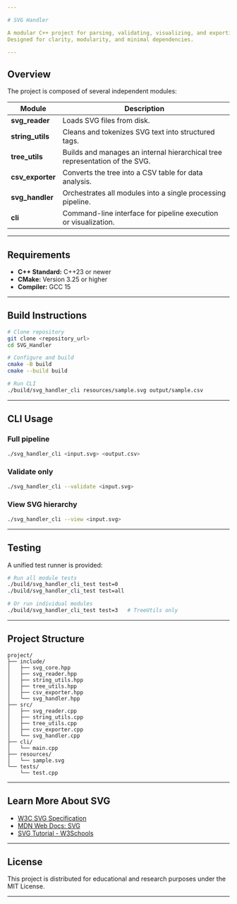 ```yaml
---

# SVG Handler

A modular C++ project for parsing, validating, visualizing, and exporting **SVG (Scalable Vector Graphics)** structures into **CSV** tables.
Designed for clarity, modularity, and minimal dependencies.

---
```


## Overview

The project is composed of several independent modules:

| Module           | Description                                                                 |
| ---------------- | --------------------------------------------------------------------------- |
| **svg_reader**   | Loads SVG files from disk.                                                  |
| **string_utils** | Cleans and tokenizes SVG text into structured tags.                         |
| **tree_utils**   | Builds and manages an internal hierarchical tree representation of the SVG. |
| **csv_exporter** | Converts the tree into a CSV table for data analysis.                       |
| **svg_handler**  | Orchestrates all modules into a single processing pipeline.                 |
| **cli**          | Command-line interface for pipeline execution or visualization.             |

---

## Requirements

* **C++ Standard:** C++23 or newer
* **CMake:** Version 3.25 or higher
* **Compiler:** GCC 15

---

## Build Instructions

```bash
# Clone repository
git clone <repository_url>
cd SVG_Handler

# Configure and build
cmake -B build
cmake --build build

# Run CLI
./build/svg_handler_cli resources/sample.svg output/sample.csv
```

---

## CLI Usage

### Full pipeline

```bash
./svg_handler_cli <input.svg> <output.csv>
```

### Validate only

```bash
./svg_handler_cli --validate <input.svg>
```

### View SVG hierarchy

```bash
./svg_handler_cli --view <input.svg>
```

---

## Testing

A unified test runner is provided:

```bash
# Run all module tests
./build/svg_handler_cli_test test=0
./build/svg_handler_cli_test test=all

# Or run individual modules
./build/svg_handler_cli_test test=3   # TreeUtils only
```

---

## Project Structure

```
project/
├── include/
│   ├── svg_core.hpp
│   ├── svg_reader.hpp
│   ├── string_utils.hpp
│   ├── tree_utils.hpp
│   ├── csv_exporter.hpp
│   └── svg_handler.hpp
├── src/
│   ├── svg_reader.cpp
│   ├── string_utils.cpp
│   ├── tree_utils.cpp
│   ├── csv_exporter.cpp
│   └── svg_handler.cpp
├── cli/
│   └── main.cpp
├── resources/
│   └── sample.svg
└── tests/
    └── test.cpp
```

---

## Learn More About SVG

* [W3C SVG Specification](https://www.w3.org/TR/SVG2/)
* [MDN Web Docs: SVG](https://developer.mozilla.org/en-US/docs/Web/SVG)
* [SVG Tutorial - W3Schools](https://www.w3schools.com/graphics/svg_intro.asp)

---

## License

This project is distributed for educational and research purposes under the MIT License.

---